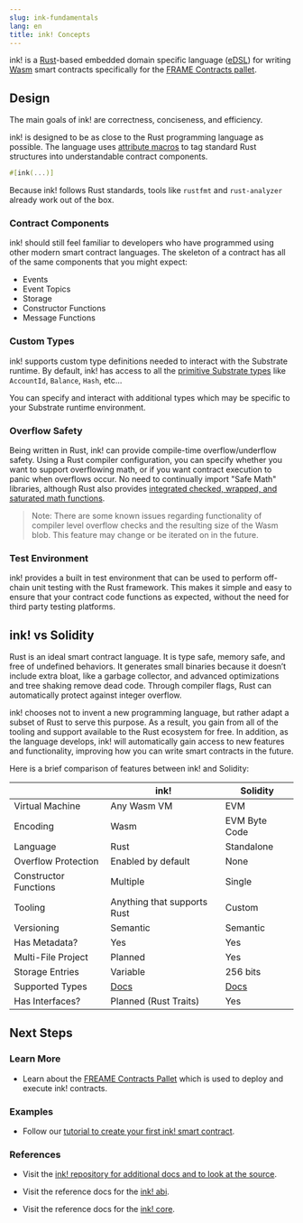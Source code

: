 ```yaml
---
slug: ink-fundamentals
lang: en
title: ink! Concepts
---
```


ink! is a [Rust](https://www.rust-lang.org/)-based embedded domain specific language
([eDSL](https://wiki.haskell.org/Embedded_domain_specific_language)) for writing
[Wasm](https://webassembly.org/) smart contracts specifically for the [FRAME Contracts
pallet](/current/smart-contracts/contracts-pallet.md).

## Design

The main goals of ink! are correctness, conciseness, and efficiency.

ink! is designed to be as close to the Rust programming language as possible. The language uses
[attribute macros](https://doc.rust-lang.org/reference/procedural-macros.html#attribute-macros) to
tag standard Rust structures into understandable contract components.

```rust
#[ink(...)]
```

Because ink! follows Rust standards, tools like `rustfmt` and `rust-analyzer` already work out of
the box.

### Contract Components

ink! should still feel familiar to developers who have programmed using other modern smart contract
languages. The skeleton of a contract has all of the same components that you might expect:

  * Events
  * Event Topics
  * Storage
  * Constructor Functions
  * Message Functions

### Custom Types

ink! supports custom type definitions needed to interact with the Substrate runtime. By default,
ink! has access to all the [primitive Substrate types](../runtime/primitives) like
`AccountId`, `Balance`, `Hash`, etc...

You can specify and interact with additional types which may be specific to your Substrate runtime
environment.

### Overflow Safety

Being written in Rust, ink! can provide compile-time overflow/underflow safety. Using a Rust
compiler configuration, you can specify whether you want to support overflowing math, or if you want
contract execution to panic when overflows occur. No need to continually import "Safe Math"
libraries, although Rust also provides [integrated checked, wrapped, and saturated math
functions](https://doc.rust-lang.org/std/primitive.u32.html).

> Note: There are some known issues regarding functionality of compiler level overflow checks and
> the resulting size of the Wasm blob. This feature may change or be iterated on in the future.

### Test Environment

ink! provides a built in test environment that can be used to perform off-chain unit testing with
the Rust framework. This makes it simple and easy to ensure that your contract code functions as
expected, without the need for third party testing platforms.

## ink! vs Solidity

Rust is an ideal smart contract language. It is type safe, memory safe, and free of undefined
behaviors. It generates small binaries because it doesn’t include extra bloat, like a garbage
collector, and advanced optimizations and tree shaking remove dead code. Through compiler flags,
Rust can automatically protect against integer overflow.

ink! chooses not to invent a new programming language, but rather adapt a subset of Rust to serve
this purpose. As a result, you gain from all of the tooling and support available to the Rust
ecosystem for free. In addition, as the language develops, ink! will automatically gain access to
new features and functionality, improving how you can write smart contracts in the future.

Here is a brief comparison of features between ink! and Solidity:

|   | ink! | Solidity |
|---|------|----------|
| Virtual Machine | Any Wasm VM | EVM |
| Encoding | Wasm | EVM Byte Code |
| Language | Rust | Standalone |
| Overflow Protection | Enabled by default | None |
| Constructor Functions | Multiple | Single |
| Tooling | Anything that supports Rust | Custom |
| Versioning | Semantic | Semantic |
| Has Metadata? | Yes | Yes |
| Multi-File Project | Planned | Yes |
| Storage Entries | Variable | 256 bits |
| Supported Types | [Docs](../advanced/codec) | [Docs](https://solidity.readthedocs.io/en/latest/types.html) |
| Has Interfaces? | Planned (Rust Traits) | Yes |

## Next Steps

### Learn More

- Learn about the [FREAME Contracts Pallet](https://docs.rs/pallet-contracts) which is
  used to deploy and execute ink! contracts.

### Examples

- Follow our [tutorial to create your first ink! smart
  contract](https://substrate.dev/substrate-contracts-workshop/).

### References

- Visit the [ink! repository for additional docs and to look at the
  source](https://github.com/paritytech/ink).

- Visit the reference docs for the [ink! abi](https://paritytech.github.io/ink/ink_abi/).

- Visit the reference docs for the [ink! core](https://paritytech.github.io/ink/ink_core/).
